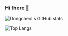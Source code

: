 ### Hi there 👋

![Dongcheol's GitHub stats](https://github-readme-stats.vercel.app/api?username=StdDongcheol&show_icons=true&theme=highcontrast)


![Top Langs](https://github-readme-stats.vercel.app/api/top-langs/?username=StdDongcheol&layout=compact&theme=onedark)
